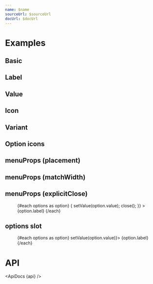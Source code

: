 ```yaml
---
name: $name
sourceUrl: $sourceUrl
docUrl: $docUrl
---
```


<script>
  import { mdiContentCopy, mdiContentCut, mdiContentPaste, mdiMagnify, mdiRefresh } from '@mdi/js';

  import api from '$lib/components/MenuButton.svelte?raw&sveld';
  import ApiDocs from '$lib/components/ApiDocs.svelte';

  import Button from '$lib/components/Button.svelte';
  import MenuButton from '$lib/components/MenuButton.svelte';
  import MenuItem from '$lib/components/MenuItem.svelte';
  import Preview from '$lib/components/Preview.svelte';
  import TextField from '$lib/components/TextField.svelte';

  const options = [
    { label: 'Cut', value: 'cut' },
    { label: 'Copy', value: 'copy' },
    { label: 'Paste', value: 'paste' },
  ];

  const optionsWithIcons = [
    { label: 'Cut', value: 'cut', icon: mdiContentCut},
    { label: 'Copy', value: 'copy', icon: mdiContentCopy },
    { label: 'Paste', value: 'paste', icon: mdiContentPaste },
  ]
</script>

# Examples

## Basic

<Preview>
  <MenuButton {options} />
</Preview>

## Label

<Preview>
  <MenuButton label="View" {options} />
</Preview>

## Value

<Preview>
  <MenuButton {options} value="copy" />
</Preview>

## Icon

<Preview>
  <MenuButton {options} icon={mdiMagnify} />
</Preview>

## Variant

<Preview>
  <MenuButton {options} variant="filled" color="blue" />
</Preview>

## Option icons

<Preview>
  <MenuButton options={optionsWithIcons} />
</Preview>

## menuProps (placement)

<Preview>
  <MenuButton {options} menuProps={{ placement: 'top-start' }} />
</Preview>

## menuProps (matchWidth)

<Preview>
  <MenuButton {options} menuProps={{ matchWidth: true }} />
</Preview>

## menuProps (explicitClose)

<Preview>
  <MenuButton {options} menuProps={{ placement: 'bottom-start', explicitClose: true }} let:options let:setValue let:close>
    <div class="p-2">
      <TextField icon={mdiMagnify} placeholder="Search" />
    </div>
    <menu>
      {#each options as option}
        <MenuItem
          on:click={() => {
            setValue(option.value);
            close();
          }}
        >
          {option.label}
        </MenuItem>
      {/each}
    </menu>
  </MenuButton>
</Preview>

## options slot

<Preview>
  <MenuButton {options} let:options let:setValue>
    <menu class="w-24">
      {#each options as option}
        <MenuItem on:click={() => setValue(option.value)}>
          {option.label}
        </MenuItem>
      {/each}
    </menu>
  </MenuButton>
</Preview>

# API

<ApiDocs {api} />
